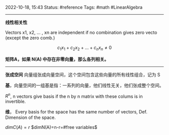 2022-10-18, 15:43
Status: #reference 
Tags: #math #LinearAlgebra 

---
**线性相关性**

Vectors x1, x2, ... , xn are independent if no combination gives zero vecto (except the zero comb.)

$$c_1x_1+c_2x_2+ ... + c_nx_n\ne0$$

**矩阵A，如果 N(A) 中存在非零向量，那么各列相关。**

---

**张成空间**
向量组张成向量空间，这个空间包含这些向量的所有线性组合，记为 S

**基**，向量空间的一组基是指：一系列的向量，他们线性无关，他们张成整个空间。

$R^n$, n vectors give basis if the n by n matrix with these colums is in invertible.

**维**， Every basis for the space has the same number of vectors, Def. Dimension of the space.

$dimC(A)=r$
$dimN(A)=n-r=#free variables$


